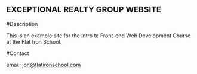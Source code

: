 EXCEPTIONAL REALTY GROUP WEBSITE
---

#Description

This is an example site for the Intro to Front-end Web Development Course at the Flat Iron School.

#Contact

email: jon@flatironschool.com
